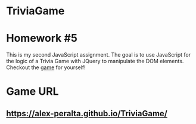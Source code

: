 # TriviaGame

# Homework #5

This is my second JavaScript assignment. The goal is to use JavaScript for the logic
of a Trivia Game with JQuery to manipulate the DOM elements. Checkout the [game](https://alex-peralta.github.io/TriviaGame/) for yourself!

# Game URL
## https://alex-peralta.github.io/TriviaGame/